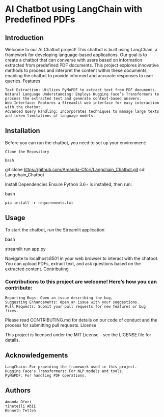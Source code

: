 # AI Chatbot using LangChain with Predefined PDFs
## Introduction

Welcome to our AI Chatbot project! This chatbot is built using LangChain, a framework for developing language-based applications. Our goal is to create a chatbot that can converse with users based on information extracted from predefined PDF documents. This project explores innovative methods to process and interpret the content within these documents, enabling the chatbot to provide informed and accurate responses to user queries.
Features

    Text Extraction: Utilizes PyMuPDF to extract text from PDF documents.
    Natural Language Understanding: Employs Hugging Face’s Transformers to process the extracted text and generate context-based answers.
    Web Interface: Features a Streamlit web interface for easy interaction with the chatbot.
    Advanced Query Handling: Incorporates techniques to manage large texts and token limitations of language models.

## Installation

Before you can run the chatbot, you need to set up your environment:

    Clone the Repository

    bash

git clone https://github.com/Amanda-Ofori/Langchain_Chatbot.git
cd Langchain_Chatbot

Install Dependencies
Ensure Python 3.6+ is installed, then run:

bash

    pip install -r requirements.txt

## Usage

To start the chatbot, run the Streamlit application:

bash

streamlit run app.py

Navigate to localhost:8501 in your web browser to interact with the chatbot. You can upload PDFs, extract text, and ask questions based on the extracted content.
Contributing

### Contributions to this project are welcome! Here’s how you can contribute:

    Reporting Bugs: Open an issue describing the bug.
    Suggesting Enhancements: Open an issue with your suggestions.
    Pull Requests: Submit your pull requests for new features or bug fixes.

Please read CONTRIBUTING.md for details on our code of conduct and the process for submitting pull requests.
License

This project is licensed under the MIT License - see the LICENSE file for details.
## Acknowledgements

    LangChain: For providing the framework used in this project.
    Hugging Face's Transformers: For NLP models and tools.
    PyMuPDF: For handling PDF operations.

## Authors

    Amanda Ofori
    Yineteili Abii
    Kenneth Tetteh
